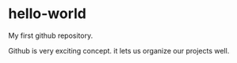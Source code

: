 # hello-world
My first github repository. 

Github is very exciting concept. it lets us organize our projects well.
